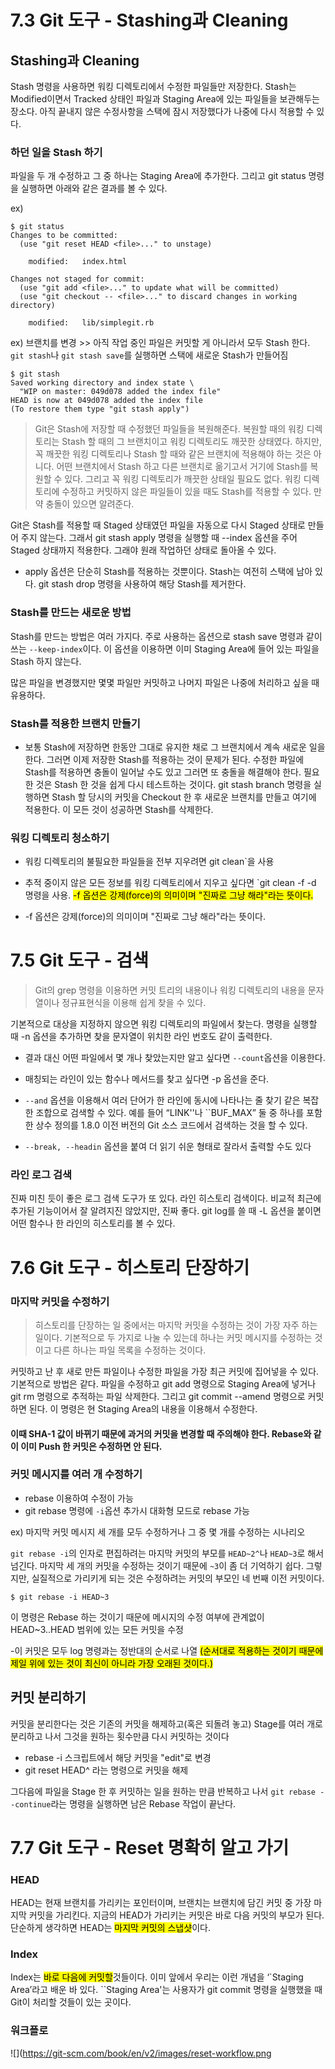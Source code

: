 # 7.3 Git 도구 - Stashing과 Cleaning

## Stashing과 Cleaning

Stash 명령을 사용하면 워킹 디렉토리에서 수정한 파일들만 저장한다. Stash는 Modified이면서 Tracked 상태인 파일과 Staging Area에 있는 파일들을 보관해두는 장소다. 아직 끝내지 않은 수정사항을 스택에 잠시 저장했다가 나중에 다시 적용할 수 있다.

### 하던 일을 Stash 하기

파일을 두 개 수정하고 그 중 하나는 Staging Area에 추가한다. 그리고 git status 명령을 실행하면 아래와 같은 결과를 볼 수 있다.

ex) 

```
$ git status
Changes to be committed:
  (use "git reset HEAD <file>..." to unstage)

    modified:   index.html

Changes not staged for commit:
  (use "git add <file>..." to update what will be committed)
  (use "git checkout -- <file>..." to discard changes in working directory)

    modified:   lib/simplegit.rb
```

ex) 브랜치를 변경 >> 아직 작업 중인 파일은 커밋할 게 아니라서 모두 Stash 한다. `git stash`나 `git stash save`를 실행하면 스택에 새로운 Stash가 만들어짐

```
$ git stash
Saved working directory and index state \
  "WIP on master: 049d078 added the index file"
HEAD is now at 049d078 added the index file
(To restore them type "git stash apply")
```

>Git은 Stash에 저장할 때 수정했던 파일들을 복원해준다. 복원할 때의 워킹 디렉토리는 Stash 할 때의 그 브랜치이고 워킹 디렉토리도 깨끗한 상태였다. 하지만, 꼭 깨끗한 워킹 디렉토리나 Stash 할 때와 같은 브랜치에 적용해야 하는 것은 아니다. 어떤 브랜치에서 Stash 하고 다른 브랜치로 옮기고서 거기에 Stash를 복원할 수 있다. 그리고 꼭 워킹 디렉토리가 깨끗한 상태일 필요도 없다. 워킹 디렉토리에 수정하고 커밋하지 않은 파일들이 있을 때도 Stash를 적용할 수 있다. 만약 충돌이 있으면 알려준다.

Git은 Stash를 적용할 때 Staged 상태였던 파일을 자동으로 다시 Staged 상태로 만들어 주지 않는다. 그래서 git stash apply 명령을 실행할 때 --index 옵션을 주어 Staged 상태까지 적용한다. 그래야 원래 작업하던 상태로 돌아올 수 있다.

- apply 옵션은 단순히 Stash를 적용하는 것뿐이다. Stash는 여전히 스택에 남아 있다. git stash drop 명령을 사용하여 해당 Stash를 제거한다.

### Stash를 만드는 새로운 방법

Stash를 만드는 방법은 여러 가지다. 주로 사용하는 옵션으로 stash save 명령과 같이 쓰는 `--keep-index`이다. 이 옵션을 이용하면 이미 Staging Area에 들어 있는 파일을 Stash 하지 않는다.

많은 파일을 변경했지만 몇몇 파일만 커밋하고 나머지 파일은 나중에 처리하고 싶을 때 유용하다.

### Stash를 적용한 브랜치 만들기

- 보통 Stash에 저장하면 한동안 그대로 유지한 채로 그 브랜치에서 계속 새로운 일을 한다. 그러면 이제 저장한 Stash를 적용하는 것이 문제가 된다. 수정한 파일에 Stash를 적용하면 충돌이 일어날 수도 있고 그러면 또 충돌을 해결해야 한다. 필요한 것은 Stash 한 것을 쉽게 다시 테스트하는 것이다. git stash branch 명령을 실행하면 Stash 할 당시의 커밋을 Checkout 한 후 새로운 브랜치를 만들고 여기에 적용한다. 이 모든 것이 성공하면 Stash를 삭제한다.

### 워킹 디렉토리 청소하기

- 워킹 디렉토리의 불필요한 파일들을 전부 지우려면 git clean`을 사용

- 추적 중이지 않은 모든 정보를 워킹 디렉토리에서 지우고 싶다면 `git clean -f -d 명령을 사용. <mark> -f 옵션은 강제(force)의 의미이며 "진짜로 그냥 해라"라는 뜻이다.</mark>

- -f 옵션은 강제(force)의 의미이며 "진짜로 그냥 해라"라는 뜻이다.


# 7.5 Git 도구 - 검색

>Git의 grep 명령을 이용하면 커밋 트리의 내용이나 워킹 디렉토리의 내용을 문자열이나 정규표현식을 이용해 쉽게 찾을 수 있다.

기본적으로 대상을 지정하지 않으면 워킹 디렉토리의 파일에서 찾는다. 명령을 실행할 때 -n 옵션을 추가하면 찾을 문자열이 위치한 라인 번호도 같이 출력한다.

- 결과 대신 어떤 파일에서 몇 개나 찾았는지만 알고 싶다면 `--count`옵션을 이용한다.

- 매칭되는 라인이 있는 함수나 메서드를 찾고 싶다면 -p 옵션을 준다.

- `--and` 옵션을 이용해서 여러 단어가 한 라인에 동시에 나타나는 줄 찾기 같은 복잡한 조합으로 검색할 수 있다. 예를 들어 “LINK''나 ``BUF_MAX” 둘 중 하나를 포함한 상수 정의를 1.8.0 이전 버전의 Git 소스 코드에서 검색하는 것을 할 수 있다.


- `--break, --headin` 옵션을 붙여 더 읽기 쉬운 형태로 잘라서 출력할 수도 있다

### 라인 로그 검색


진짜 미친 듯이 좋은 로그 검색 도구가 또 있다. 라인 히스토리 검색이다. 비교적 최근에 추가된 기능이어서 잘 알려지진 않았지만, 진짜 좋다. git log를 쓸 때 -L 옵션을 붙이면 어떤 함수나 한 라인의 히스토리를 볼 수 있다.


# 7.6 Git 도구 - 히스토리 단장하기


### 마지막 커밋을 수정하기

>히스토리를 단장하는 일 중에서는 마지막 커밋을 수정하는 것이 가장 자주 하는 일이다. 기본적으로 두 가지로 나눌 수 있는데 하나는 커밋 메시지를 수정하는 것이고 다른 하나는 파일 목록을 수정하는 것이다.

커밋하고 난 후 새로 만든 파일이나 수정한 파일을 가장 최근 커밋에 집어넣을 수 있다. 기본적으로 방법은 같다. 파일을 수정하고 git add 명령으로 Staging Area에 넣거나 git rm 명령으로 추적하는 파일 삭제한다. 그리고 git commit --amend 명령으로 커밋하면 된다. 이 명령은 현 Staging Area의 내용을 이용해서 수정한다.

#### 이때 SHA-1 값이 바뀌기 때문에 과거의 커밋을 변경할 때 주의해야 한다. Rebase와 같이 이미 Push 한 커밋은 수정하면 안 된다.

### 커밋 메시지를 여러 개 수정하기

- rebase 이용하여 수정이 가능
- git rebase 명령에 `-i`옵션 추가시 대화형 모드로 rebase 가능

ex) 마지막 커밋 메시지 세 개를 모두 수정하거나 그 중 몇 개를 수정하는 시나리오

`git rebase -i`의 인자로 편집하려는 마지막 커밋의 부모를 `HEAD~2^`나 `HEAD~3`로 해서 넘긴다. 마지막 세 개의 커밋을 수정하는 것이기 때문에 `~3`이 좀 더 기억하기 쉽다. 그렇지만, 실질적으로 가리키게 되는 것은 수정하려는 커밋의 부모인 네 번째 이전 커밋이다.

`$ git rebase -i HEAD~3`

이 명령은 Rebase 하는 것이기 때문에 메시지의 수정 여부에 관계없이 HEAD~3..HEAD 범위에 있는 모든 커밋을 수정

-이 커밋은 모두 log 명령과는 정반대의 순서로 나열 <mark>(순서대로 적용하는 것이기 때문에 제일 위에 있는 것이 최신이 아니라 가장 오래된 것이다.)</mark>

## 커밋 분리하기

커밋을 분리한다는 것은 기존의 커밋을 해제하고(혹은 되돌려 놓고) Stage를 여러 개로 분리하고 나서 그것을 원하는 횟수만큼 다시 커밋하는 것이다

- rebase -i 스크립트에서 해당 커밋을 "edit"로 변경
- git reset HEAD^ 라는 명령으로 커밋을 해제

그다음에 파일을 Stage 한 후 커밋하는 일을 원하는 만큼 반복하고 나서 `git rebase --continue`라는 명령을 실행하면 남은 Rebase 작업이 끝난다.


# 7.7 Git 도구 - Reset 명확히 알고 가기

### HEAD


HEAD는 현재 브랜치를 가리키는 포인터이며, 브랜치는 브랜치에 담긴 커밋 중 가장 마지막 커밋을 가리킨다. 지금의 HEAD가 가리키는 커밋은 바로 다음 커밋의 부모가 된다. 단순하게 생각하면 HEAD는 <mark>마지막 커밋의 스냅샷</mark>이다.


### Index

Index는 <mark>바로 다음에 커밋할</mark>것들이다. 이미 앞에서 우리는 이런 개념을 ‘`Staging Area’라고 배운 바 있다. ``Staging Area'는 사용자가 git commit 명령을 실행했을 때 Git이 처리할 것들이 있는 곳이다.

### 워크플로

![](https://git-scm.com/book/en/v2/images/reset-workflow.png

